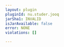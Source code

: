 ```yaml
---
layout: plugin
pluginId: nu.studer.jooq
jarSha1: INVALID
isJarAvailable: false
error: NONE
violations: []

---
```

